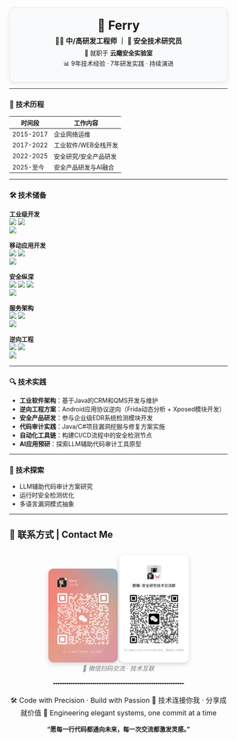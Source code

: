 <div align="center" style="border:1px solid #e5e7eb; border-radius:12px; padding:24px; max-width:600px; margin:auto; background-color:#f9fafb; box-shadow: 0 4px 12px rgba(0,0,0,0.06);">


  <h2 style="font-size:28px; margin:0;">🚀 Ferry</h2>

  <p style="font-size:16px; font-weight:bold; margin:6px 0;">👨‍💻 中/高研发工程师 ｜ 🔐 安全技术研究员</p>
  
  <p style="margin:4px 0;">🏢 就职于 <strong>云麾安全实验室</strong></p>
  <p style="margin:4px 0;">📊 9年技术经验 · 7年研发实践 · 持续演进</p>
</div>


---

### 📆 技术历程

| 时间段      | 工作内容                     |
|-------------|----------------------------|
| 2015-2017   | 企业网络运维       |
| 2017-2022   | 工业软件/WEB全栈开发  |
| 2022-2025   | 安全研究/安全产品研发        |
| 2025-至今   | 安全产品研发与AI融合         |

---
### 🛠️ 技术储备

**工业级开发**  
<img src="https://img.shields.io/badge/C%2B%2B-MFC架构-00599C?logo=c%2B%2B"> 
<img src="https://img.shields.io/badge/C%23-WPF企业应用-239120?logo=c-sharp">  
<img src="https://img.shields.io/badge/JavaEE-分布式系统-ED8B00?logo=openjdk">

**移动应用开发**  
<img src="https://img.shields.io/badge/Android_原生-高性能组件-3DDC84?logo=android"> 
<img src="https://img.shields.io/badge/iOS_原生-ObjectiveC开发-0A84FF?logo=apple">  
<img src="https://img.shields.io/badge/UniApp-跨端架构-FF6A00?logo=uniapp">

**安全纵深**  
<img src="https://img.shields.io/badge/Python-工具开发-0078D4?logo=xposed"> 
<img src="https://img.shields.io/badge/Xposed-系统级Hook-0078D4?logo=xposed"> 
<img src="https://img.shields.io/badge/Frida-运行时插桩-8A2BE2?logo=frida">  
<img src="https://img.shields.io/badge/ARM_逆向-协议解析-0096D6">

**服务架构**  
<img src="https://img.shields.io/badge/SpringCloud-微服务治理-6DB33F?logo=springcloud"> 
<img src="https://img.shields.io/badge/Redis-高并发缓存-DC382D?logo=redis">  
<img src="https://img.shields.io/badge/Kafka-亿级消息流-231F20?logo=apachekafka">

**逆向工程**  
<img src="https://img.shields.io/badge/IDA_Pro-二进制分析-000000?logo=hexo"> 
<img src="https://img.shields.io/badge/JADX-深度逆向-3DDC84">  
<img src="https://img.shields.io/badge/LLDB-动态调试-0096D6?logo=debug">

---
### 🔍 技术实践

- **工业软件架构**：基于Java的CRM和QMS开发与维护  
- **逆向工程方案**：Android应用协议逆向（Frida动态分析 + Xposed模块开发）  
- **安全产品研发**：参与企业级EDR系统检测模块开发  
- **代码审计实践**：Java/C#项目漏洞挖掘与修复方案实施  
- **自动化工具链**：构建CI/CD流程中的安全检测节点  
- **AI应用预研**：探索LLM辅助代码审计工具原型
---

### 🌱 技术探索

- LLM辅助代码审计方案研究  
- 运行时安全检测优化  
- 多语言漏洞模式抽象
---

## 📮 联系方式 | Contact Me

<div align="center">

  <img src="./wechat.jpg" alt="微信二维码" width="160" style="border-radius:12px; box-shadow:0 4px 12px rgba(0,0,0,0.15); margin-top:16px;" />
   <img src="./group.jpg" alt="微信群二维码" width="160" style="border-radius:12px; box-shadow:0 4px 12px rgba(0,0,0,0.15); margin-top:16px;" />
  <br>
  <em style="color:#777">📱 微信扫码交流 · 技术互联</em>

  <hr style="width:60%; border:1px dashed #ccc; margin:24px auto;">

  <p style="font-size:16px">
    🛠️ Code with Precision · Build with Passion  
    💬 技术连接你我 · 分享成就价值  
    🚀 Engineering elegant systems, one commit at a time
  </p>

  <p>
    <strong>“愿每一行代码都通向未来，每一次交流都激发灵感。”</strong>
  </p>

</div>
